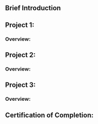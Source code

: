 ## Brief Introduction


## Project 1: 

### Overview:


## Project 2: 

### Overview:


## Project 3: 

### Overview:

## Certification of Completion: 
